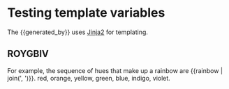 # Testing template variables

The {{generated_by}} uses [Jinja2](http://jinja.pocoo.org/docs) for templating.

## ROYGBIV

For example, the sequence of hues that make up a rainbow are {{rainbow | join(', ')}}.
 red, orange, yellow, green, blue, indigo, violet.